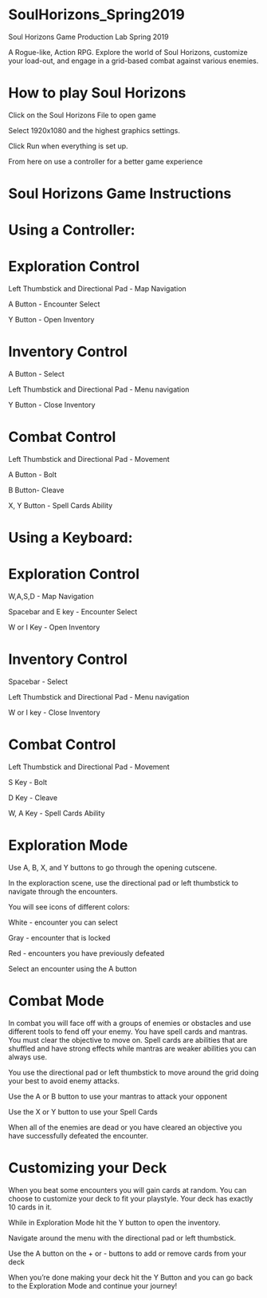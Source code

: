 # SoulHorizons_Spring2019

Soul Horizons Game Production Lab Spring 2019

A Rogue-like, Action RPG. Explore the world of Soul Horizons, customize your load-out, and engage in a grid-based combat against various enemies.

# How to play Soul Horizons

Click on the Soul Horizons File to open game

Select 1920x1080 and the highest graphics settings.

Click Run when everything is set up.

From here on use a controller for a better game experience

# Soul Horizons Game Instructions

# Using a Controller:

# Exploration Control

Left Thumbstick and Directional Pad - Map Navigation

A Button - Encounter Select

Y Button - Open Inventory

# Inventory Control

A Button - Select

Left Thumbstick and Directional Pad - Menu navigation

Y Button - Close Inventory

# Combat Control

Left Thumbstick and Directional Pad - Movement 

A Button - Bolt

B Button- Cleave

X, Y Button - Spell Cards Ability

# Using a Keyboard:

# Exploration Control

W,A,S,D - Map Navigation

Spacebar and E key - Encounter Select

W or I Key - Open Inventory

# Inventory Control

Spacebar  - Select

Left Thumbstick and Directional Pad - Menu navigation

W or I key - Close Inventory

# Combat Control

Left Thumbstick and Directional Pad - Movement 

S Key - Bolt

D Key - Cleave

W, A Key - Spell Cards Ability

# Exploration Mode

Use A, B, X, and Y buttons to go through the opening cutscene.

In the exploraction scene, use the directional pad or left thumbstick to navigate through the encounters.

You will see icons of different colors:

White - encounter you can select

Gray - encounter that is locked

Red - encounters you have previously defeated

Select an encounter using the A button

# Combat Mode

In combat you will face off with a groups of enemies or obstacles and use different tools to fend off your enemy. You have spell cards and mantras. You must clear the objective to move on. Spell cards are abilities that are shuffled and have strong effects while mantras are weaker abilities you can always use.

You use the directional pad or left thumbstick to move around the grid doing your best to avoid enemy attacks.

Use the A or B button to use your mantras to attack your opponent

Use the X or Y button to use your Spell Cards

When all of the enemies are dead or you have cleared an objective you have successfully defeated the encounter.

# Customizing your Deck

When you beat some encounters you will gain cards at random. You can choose to customize your deck to fit your playstyle. Your deck has exactly 10 cards in it.

While in Exploration Mode hit the Y button to open the inventory.

Navigate around the menu with the directional pad or left thumbstick.

Use the A button on the + or - buttons to add or remove cards from your deck

When you’re done making your deck hit the Y Button and you can go back to the Exploration Mode and continue your journey!
